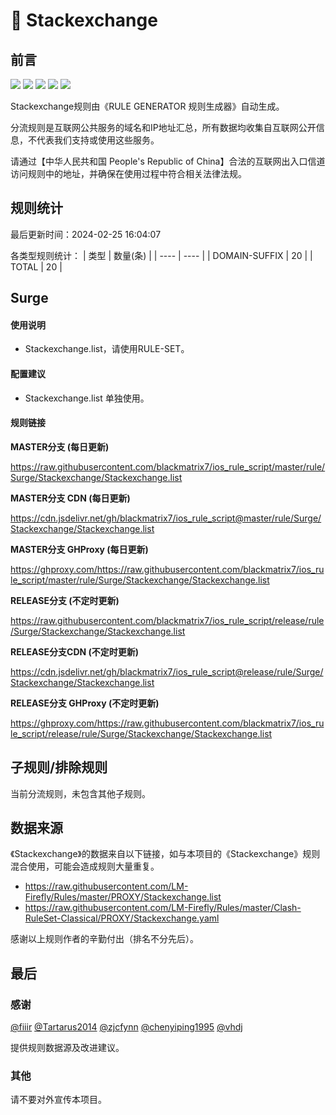 # 🧸 Stackexchange

## 前言

![](https://shields.io/badge/-移除重复规则-ff69b4) ![](https://shields.io/badge/-DOMAIN与DOMAIN--SUFFIX合并-green) ![](https://shields.io/badge/-DOMAIN--SUFFIX间合并-critical) ![](https://shields.io/badge/-DOMAIN--SUFFIX与DOMAIN--KEYWORD合并-blue) ![](https://shields.io/badge/-IP--CIDR(6)合并-blueviolet) 

Stackexchange规则由《RULE GENERATOR 规则生成器》自动生成。

分流规则是互联网公共服务的域名和IP地址汇总，所有数据均收集自互联网公开信息，不代表我们支持或使用这些服务。

请通过【中华人民共和国 People's Republic of China】合法的互联网出入口信道访问规则中的地址，并确保在使用过程中符合相关法律法规。

## 规则统计

最后更新时间：2024-02-25 16:04:07

各类型规则统计：
| 类型 | 数量(条)  | 
| ---- | ----  |
| DOMAIN-SUFFIX | 20  | 
| TOTAL | 20  | 


## Surge 

#### 使用说明
- Stackexchange.list，请使用RULE-SET。

#### 配置建议
- Stackexchange.list 单独使用。

#### 规则链接
**MASTER分支 (每日更新)**

https://raw.githubusercontent.com/blackmatrix7/ios_rule_script/master/rule/Surge/Stackexchange/Stackexchange.list

**MASTER分支 CDN (每日更新)**

https://cdn.jsdelivr.net/gh/blackmatrix7/ios_rule_script@master/rule/Surge/Stackexchange/Stackexchange.list

**MASTER分支 GHProxy (每日更新)**

https://ghproxy.com/https://raw.githubusercontent.com/blackmatrix7/ios_rule_script/master/rule/Surge/Stackexchange/Stackexchange.list

**RELEASE分支 (不定时更新)**

https://raw.githubusercontent.com/blackmatrix7/ios_rule_script/release/rule/Surge/Stackexchange/Stackexchange.list

**RELEASE分支CDN (不定时更新)**

https://cdn.jsdelivr.net/gh/blackmatrix7/ios_rule_script@release/rule/Surge/Stackexchange/Stackexchange.list

**RELEASE分支 GHProxy (不定时更新)**

https://ghproxy.com/https://raw.githubusercontent.com/blackmatrix7/ios_rule_script/release/rule/Surge/Stackexchange/Stackexchange.list

## 子规则/排除规则


当前分流规则，未包含其他子规则。

## 数据来源

《Stackexchange》的数据来自以下链接，如与本项目的《Stackexchange》规则混合使用，可能会造成规则大量重复。

- https://raw.githubusercontent.com/LM-Firefly/Rules/master/PROXY/Stackexchange.list
- https://raw.githubusercontent.com/LM-Firefly/Rules/master/Clash-RuleSet-Classical/PROXY/Stackexchange.yaml


感谢以上规则作者的辛勤付出（排名不分先后）。

## 最后

### 感谢

[@fiiir](https://github.com/fiiir) [@Tartarus2014](https://github.com/Tartarus2014) [@zjcfynn](https://github.com/zjcfynn) [@chenyiping1995](https://github.com/chenyiping1995) [@vhdj](https://github.com/vhdj)

提供规则数据源及改进建议。

### 其他

请不要对外宣传本项目。